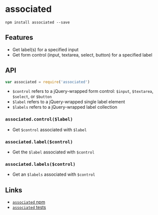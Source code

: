 # associated

```
npm install associated --save
```

## Features
- Get label(s) for a specified input
- Get form control (input, textarea, select, button) for a specified label

## API
```js
var associated = require('associated')
```

- `$control` refers to a jQuery-wrapped form control: `$input`, `$textarea`, `$select`, or `$button`
- `$label` refers to a jQuery-wrapped single label element
- `$labels` refers to a jQuery-wrapped label collection

### `associated.control($label)`
- Get `$control` associated with `$label`

### `associated.label($control)`
- Get the `$label` associated with `$control`

### `associated.labels($control)`
- Get an `$labels` associated with `$control`

## Links
- [`associated` npm](https://www.npmjs.com/package/associated)
- [`associated` tests](https://ryanve.github.io/associated/)
